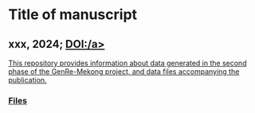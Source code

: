 # Title of manuscript
## xxx, 2024; <a href="https........." target="_blank">DOI:/a>

This repository provides information about data generated in the second phase of the GenRe-Mekong project, and data files accompanying the publication.

### Files

